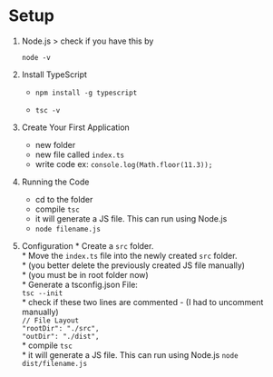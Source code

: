 # Setup

1. Node.js > check if you have this by 

    ``node -v``

2. Install TypeScript

    * ```npm install -g typescript ```  

    * ```tsc -v```

3. Create Your First Application

    * new folder
    * new file called `index.ts`
    * write code ex:    ```console.log(Math.floor(11.3));```

4.  Running the Code

    * cd to the folder 
    * compile   ```tsc```
    * it will generate a JS file. This can run using Node.js
    * ```node filename.js```

5.   Configuration
    * Create a `src` folder.  
    * Move the `index.ts` file into the newly created `src` folder.   
    * (you better delete the previously created JS file manually)  
    * (you must be in root folder now)  
    * Generate a tsconfig.json File:    
             ```tsc --init```  
    * check if these two lines are commented - (I had to uncomment manually)  
        ```// File Layout   ```  
        ```"rootDir": "./src",```  
        ```"outDir": "./dist",```  
    *  compile
    ```tsc```  
    *  it will generate a JS file. This can run using Node.js
        ```node  dist/filename.js```      